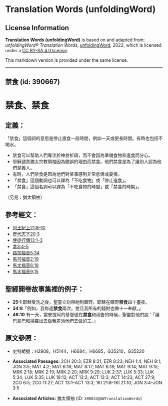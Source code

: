 # Translation Words (unfoldingWord)

## License Information

**Translation Words (unfoldingWord)** is based on and adapted from: _unfoldingWord® Translation Words_, [unfoldingWord](https://unfoldingword.org/utw), 2022, which is licensed under a [CC BY-SA 4.0 license](https://creativecommons.org/licenses/by-sa/4.0/legalcode.en).

This markdown version is provided under the same license.



--------------------------------

## 禁食 (id: 390667)

禁食、禁食
=====

定義：
---

「禁食」這個詞的意思是停止進食一段時間，例如一天或更長時間。有時也包括不喝水。

* 禁食可以幫助人們專注於神並祈禱，而不會因為準備食物和進食而分心。
* 耶穌譴責猶太宗教領袖因為錯誤的理由而禁食。他們禁食是為了讓別人認為他們是義人。
* 有時，人們禁食是因為他們對某事感到非常悲傷或憂傷。
* 「禁食」這個動詞也可以譯為「不吃食物」或「停止進食」。
* 「禁食」這個名詞可以譯為「不吃食物的時間」或「禁食的時期」。

（另見：猶太領袖）

參考經文：
-----

* [列王紀上21:8–10](https://ref.ly/1Kgs21:8-1Kgs21:10)
* [歷代志下20:3](https://ref.ly/2Chr20:3)
* [使徒行傳13:1–3](https://ref.ly/Acts13:1-Acts13:3)
* [拿3:4–5](https://ref.ly/Jonah3:4-Jonah3:5)
* [路加福音5:34](https://ref.ly/Luke5:34)
* [馬可福音2:19](https://ref.ly/Mark2:19)
* [馬太福音6:18](https://ref.ly/Matt6:18)
* [馬太福音9:15](https://ref.ly/Matt9:15)

聖經開卷故事集裡的例子：
------------

* **25:1** 耶穌受洗之後，聖靈立刻帶祂到曠野。耶穌在曠野**禁食**四十晝夜。
* **34:8**「例如，我每週**禁食**兩次，並且我所有的錢財也做十一奉獻。」
* **46:10** 有一天，當安提阿的基督徒在**禁食**和禱告的時候，聖靈對他們說：「讓巴拿巴和掃羅出去做我差派他們去做的工。」

原文參照：
-----

* 史特朗號：H2908，H5144，H6684，H6685，G35210，G35220

* **Associated Passages:** 2CH 20:3; EZR 8:21; EZR 8:23; NEH 1:4; NEH 9:1; JON 3:5; MAT 4:2; MAT 6:16; MAT 6:17; MAT 6:18; MAT 9:14; MAT 9:15; MRK 2:18; MRK 2:19; MRK 2:20; MRK 9:29; LUK 2:37; LUK 5:33; LUK 5:34; LUK 5:35; LUK 18:12; ACT 13:2; ACT 13:3; ACT 14:23; ACT 27:9; 2CO 6:5; 2CO 11:27; ACT 13:1–ACT 13:3; 1KI 21:8–1KI 21:10; JON 3:4–JON 3:5
* **Associated Articles:** 猶太領袖 (ID: `390833@UWTranslationWords`)

